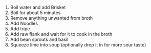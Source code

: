 1. Boil water and add Brisket
2. Boil for about 5 minutes
3. Remove anything unwanted from broth
4. Add Noodles
5. Add tripe
6. Add raw flank and wait for it to cook in the broth
7. Add bean sprouts and basil
8. Squeeze lime into soup (optionally drop it in for more sour taste)
